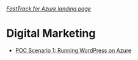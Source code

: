 ###### [FastTrack for Azure landing page](https://github.com/Azure/FastTrackForAzure)


# Digital Marketing

* [POC Scenario 1: Running WordPress on Azure](articles/wordpress-on-azure-web-apps.md)

